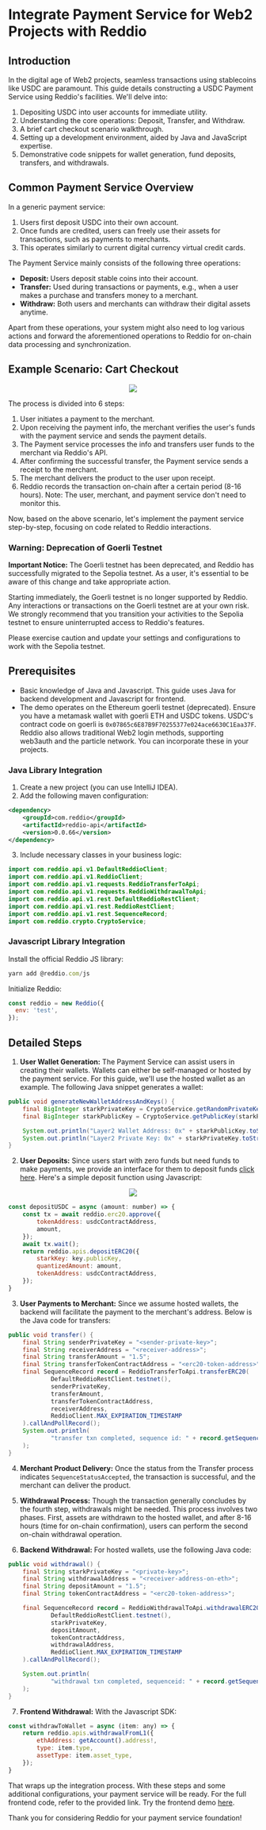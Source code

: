 # Integrate Payment Service for Web2 Projects with Reddio

## Introduction

In the digital age of Web2 projects, seamless transactions using stablecoins like USDC are paramount. This guide details constructing a USDC Payment Service using Reddio's facilities. We'll delve into:

1. Depositing USDC into user accounts for immediate utility.
2. Understanding the core operations: Deposit, Transfer, and Withdraw.
3. A brief cart checkout scenario walkthrough.
4. Setting up a development environment, aided by Java and JavaScript expertise.
5. Demonstrative code snippets for wallet generation, fund deposits, transfers, and withdrawals.

## Common Payment Service Overview

In a generic payment service:

1. Users first deposit USDC into their own account.
2. Once funds are credited, users can freely use their assets for transactions, such as payments to merchants. 
3. This operates similarly to current digital currency virtual credit cards. 

The Payment Service mainly consists of the following three operations:
- **Deposit:** Users deposit stable coins into their account.
- **Transfer:** Used during transactions or payments, e.g., when a user makes a purchase and transfers money to a merchant.
- **Withdraw:** Both users and merchants can withdraw their digital assets anytime.

Apart from these operations, your system might also need to log various actions and forward the aforementioned operations to Reddio for on-chain data processing and synchronization.

## Example Scenario: Cart Checkout 

<p align="center">
  <img src="/cartcheckout.png"/>
</p>


The process is divided into 6 steps:
1. User initiates a payment to the merchant.
2. Upon receiving the payment info, the merchant verifies the user's funds with the payment service and sends the payment details.
3. The Payment service processes the info and transfers user funds to the merchant via Reddio's API.
4. After confirming the successful transfer, the Payment service sends a receipt to the merchant.
5. The merchant delivers the product to the user upon receipt.
6. Reddio records the transaction on-chain after a certain period (8-16 hours). Note: The user, merchant, and payment service don't need to monitor this.

Now, based on the above scenario, let's implement the payment service step-by-step, focusing on code related to Reddio interactions.

### Warning: Deprecation of Goerli Testnet

**Important Notice:** The Goerli testnet has been deprecated, and Reddio has successfully migrated to the Sepolia testnet. As a user, it's essential to be aware of this change and take appropriate action.

Starting immediately, the Goerli testnet is no longer supported by Reddio. Any interactions or transactions on the Goerli testnet are at your own risk. We strongly recommend that you transition your activities to the Sepolia testnet to ensure uninterrupted access to Reddio's features.

Please exercise caution and update your settings and configurations to work with the Sepolia testnet. 

## Prerequisites

- Basic knowledge of Java and Javascript. This guide uses Java for backend development and Javascript for frontend.
- The demo operates on the Ethereum goerli testnet (deprecated). Ensure you have a metamask wallet with goerli ETH and USDC tokens. USDC's contract code on goerli is `0x07865c6E87B9F70255377e024ace6630C1Eaa37F`. Reddio also allows traditional Web2 login methods, supporting web3auth and the particle network. You can incorporate these in your projects.

### Java Library Integration
1. Create a new project (you can use IntelliJ IDEA).
2. Add the following maven configuration:
```xml
<dependency>
    <groupId>com.reddio</groupId>
    <artifactId>reddio-api</artifactId>
    <version>0.0.66</version>
</dependency>
```
3. Include necessary classes in your business logic:
```java
import com.reddio.api.v1.DefaultReddioClient;
import com.reddio.api.v1.ReddioClient;
import com.reddio.api.v1.requests.ReddioTransferToApi;
import com.reddio.api.v1.requests.ReddioWithdrawalToApi;
import com.reddio.api.v1.rest.DefaultReddioRestClient;
import com.reddio.api.v1.rest.ReddioRestClient;
import com.reddio.api.v1.rest.SequenceRecord;
import com.reddio.crypto.CryptoService;
```

### Javascript Library Integration

Install the official Reddio JS library:
```javascript
yarn add @reddio.com/js
```
Initialize Reddio:
```javascript
const reddio = new Reddio({
  env: 'test',
});
```

## Detailed Steps

1. **User Wallet Generation:** The Payment Service can assist users in creating their wallets. Wallets can either be self-managed or hosted by the payment service. For this guide, we'll use the hosted wallet as an example. The following Java snippet generates a wallet:
```java
public void generateNewWalletAddressAndKeys() {
    final BigInteger starkPrivateKey = CryptoService.getRandomPrivateKey();
    final BigInteger starkPublicKey = CryptoService.getPublicKey(starkPrivateKey);

    System.out.println("Layer2 Wallet Address: 0x" + starkPublicKey.toString(16));
    System.out.println("Layer2 Private Key: 0x" + starkPrivateKey.toString(16));
}
```

2. **User Deposits:** Since users start with zero funds but need funds to make payments, we provide an interface for them to deposit funds [click here](https://usdc-demo-sepia.vercel.app/). Here's a simple deposit function using Javascript:

<p align="center">
  <img src="/integrate_deposit.png"/>
</p>

```javascript
const depositUSDC = async (amount: number) => {
    const tx = await reddio.erc20.approve({
        tokenAddress: usdcContractAddress,
        amount,
    });
    await tx.wait();
    return reddio.apis.depositERC20({
        starkKey: key.publicKey,
        quantizedAmount: amount,
        tokenAddress: usdcContractAddress,
    });
}
```



3. **User Payments to Merchant:** Since we assume hosted wallets, the backend will facilitate the payment to the merchant's address. Below is the Java code for transfers:
```java
public void transfer() {
    final String senderPrivateKey = "<sender-private-key>";
    final String receiverAddress = "<receiver-address>";
    final String transferAmount = "1.5";
    final String transferTokenContractAddress = "<erc20-token-address>";
    final SequenceRecord record = ReddioTransferToApi.transferERC20(
            DefaultReddioRestClient.testnet(),
            senderPrivateKey,
            transferAmount,
            transferTokenContractAddress,
            receiverAddress,
            ReddioClient.MAX_EXPIRATION_TIMESTAMP
    ).callAndPollRecord();
    System.out.println(
            "transfer txn completed, sequence id: " + record.getSequenceId()
    );
}

```
4. **Merchant Product Delivery:** Once the status from the Transfer process indicates `SequenceStatusAccepted`, the transaction is successful, and the merchant can deliver the product.

5. **Withdrawal Process:** Though the transaction generally concludes by the fourth step, withdrawals might be needed. This process involves two phases. First, assets are withdrawn to the hosted wallet, and after 8-16 hours (time for on-chain confirmation), users can perform the second on-chain withdrawal operation.

6. **Backend Withdrawal:** For hosted wallets, use the following Java code:
```java
public void withdrawal() {
    final String starkPrivateKey = "<private-key>";
    final String withdrawalAddress = "<receiver-address-on-eth>";
    final String depositAmount = "1.5";
    final String tokenContractAddress = "<erc20-token-address>";

    final SequenceRecord record = ReddioWithdrawalToApi.withdrawalERC20(
            DefaultReddioRestClient.testnet(),
            starkPrivateKey,
            depositAmount,
            tokenContractAddress,
            withdrawalAddress,
            ReddioClient.MAX_EXPIRATION_TIMESTAMP
    ).callAndPollRecord();

    System.out.println(
            "withdrawal txn completed, sequenceid: " + record.getSequenceId()
    );
}

```
7. **Frontend Withdrawal:** With the Javascript SDK:
```javascript
const withdrawToWallet = async (item: any) => {
    return reddio.apis.withdrawalFromL1({
        ethAddress: getAccount().address!,
        type: item.type,
        assetType: item.asset_type,
    });
}
```

That wraps up the integration process. With these steps and some additional configurations, your payment service will be ready. For the full frontend code, refer to the provided link. Try the frontend demo [here](https://usdc-demo-sepia.vercel.app/).

Thank you for considering Reddio for your payment service foundation!

